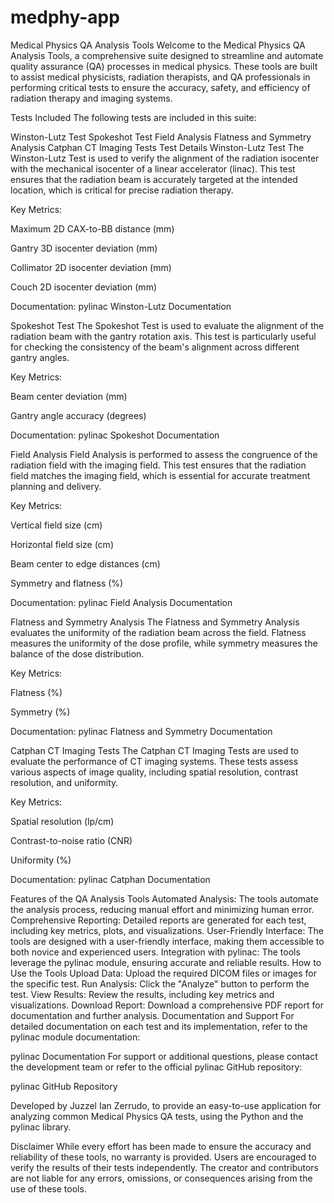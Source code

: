# medphy-app

Medical Physics QA Analysis Tools
Welcome to the Medical Physics QA Analysis Tools, a comprehensive suite designed to streamline and automate quality assurance (QA) processes in medical physics. These tools are built to assist medical physicists, radiation therapists, and QA professionals in performing critical tests to ensure the accuracy, safety, and efficiency of radiation therapy and imaging systems.

Tests Included
The following tests are included in this suite:

Winston-Lutz Test
Spokeshot Test
Field Analysis
Flatness and Symmetry Analysis
Catphan CT Imaging Tests
Test Details
Winston-Lutz Test
The Winston-Lutz Test is used to verify the alignment of the radiation isocenter with the mechanical isocenter of a linear accelerator (linac). This test ensures that the radiation beam is accurately targeted at the intended location, which is critical for precise radiation therapy.

Key Metrics:

Maximum 2D CAX-to-BB distance (mm)

Gantry 3D isocenter deviation (mm)

Collimator 2D isocenter deviation (mm)

Couch 2D isocenter deviation (mm)

Documentation: pylinac Winston-Lutz Documentation

Spokeshot Test
The Spokeshot Test is used to evaluate the alignment of the radiation beam with the gantry rotation axis. This test is particularly useful for checking the consistency of the beam's alignment across different gantry angles.

Key Metrics:

Beam center deviation (mm)

Gantry angle accuracy (degrees)

Documentation: pylinac Spokeshot Documentation

Field Analysis
Field Analysis is performed to assess the congruence of the radiation field with the imaging field. This test ensures that the radiation field matches the imaging field, which is essential for accurate treatment planning and delivery.

Key Metrics:

Vertical field size (cm)

Horizontal field size (cm)

Beam center to edge distances (cm)

Symmetry and flatness (%)

Documentation: pylinac Field Analysis Documentation

Flatness and Symmetry Analysis
The Flatness and Symmetry Analysis evaluates the uniformity of the radiation beam across the field. Flatness measures the uniformity of the dose profile, while symmetry measures the balance of the dose distribution.

Key Metrics:

Flatness (%)

Symmetry (%)

Documentation: pylinac Flatness and Symmetry Documentation

Catphan CT Imaging Tests
The Catphan CT Imaging Tests are used to evaluate the performance of CT imaging systems. These tests assess various aspects of image quality, including spatial resolution, contrast resolution, and uniformity.

Key Metrics:

Spatial resolution (lp/cm)

Contrast-to-noise ratio (CNR)

Uniformity (%)

Documentation: pylinac Catphan Documentation

Features of the QA Analysis Tools
Automated Analysis: The tools automate the analysis process, reducing manual effort and minimizing human error.
Comprehensive Reporting: Detailed reports are generated for each test, including key metrics, plots, and visualizations.
User-Friendly Interface: The tools are designed with a user-friendly interface, making them accessible to both novice and experienced users.
Integration with pylinac: The tools leverage the pylinac module, ensuring accurate and reliable results.
How to Use the Tools
Upload Data: Upload the required DICOM files or images for the specific test.
Run Analysis: Click the "Analyze" button to perform the test.
View Results: Review the results, including key metrics and visualizations.
Download Report: Download a comprehensive PDF report for documentation and further analysis.
Documentation and Support
For detailed documentation on each test and its implementation, refer to the pylinac module documentation:

pylinac Documentation
For support or additional questions, please contact the development team or refer to the official pylinac GitHub repository:

pylinac GitHub Repository

Developed by Juzzel Ian Zerrudo, to provide an easy-to-use application for analyzing common Medical Physics QA tests, using the Python and the pylinac library.

Disclaimer
While every effort has been made to ensure the accuracy and reliability of these tools, no warranty is provided. Users are encouraged to verify the results of their tests independently. The creator and contributors are not liable for any errors, omissions, or consequences arising from the use of these tools.
